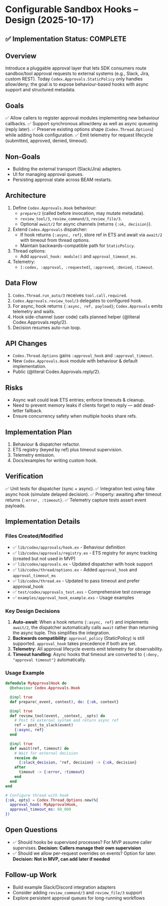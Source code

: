 # Configurable Sandbox Hooks – Design (2025-10-17)

## ✅ Implementation Status: COMPLETE

## Overview
Introduce a pluggable approval layer that lets SDK consumers route sandbox/tool approval requests to external systems (e.g., Slack, Jira, custom REST). Today `Codex.Approvals.StaticPolicy` only handles allow/deny; the goal is to expose behaviour-based hooks with async support and structured metadata.

## Goals
✅ Allow callers to register approval modules implementing new behaviour callbacks.
✅ Support synchronous allow/deny as well as async queueing (reply later).
✅ Preserve existing options shape (`Codex.Thread.Options`) while adding hook configuration.
✅ Emit telemetry for request lifecycle (submitted, approved, denied, timeout).

## Non-Goals
- Building the external transport (Slack/Jira) adapters.
- UI for managing approval queues.
- Persisting approval state across BEAM restarts.

## Architecture
1. Define `Codex.Approvals.Hook` behaviour:
   - `prepare/2` (called before invocation, may mutate metadata).
   - `review_tool/3`, `review_command/3`, `review_file/3`.
   - Optional `await/2` for async channels (returns `{:ok, decision}`).
2. Extend `Codex.Approvals` dispatcher:
   - If hook returns `{:async, ref}`, store ref in ETS and await via `await/2` with timeout from thread options.
   - Maintain backwards-compatible path for `StaticPolicy`.
3. Thread options:
   - Add `approval_hook: module()` and `approval_timeout_ms`.
4. Telemetry:
   - `[:codex, :approval, :requested]`, `:approved`, `:denied`, `:timeout`.

## Data Flow
1. `Codex.Thread.run_auto/3` receives `tool.call.required`.
2. `Codex.Approvals.review_tool/3` delegates to configured hook.
3. For async, hook returns `{:async, ref, payload}`; `Codex.Approvals` emits telemetry and waits.
4. Hook side-channel (user code) calls planned helper {@literal Codex.Approvals.reply/2}.
5. Decision resumes auto-run loop.

## API Changes
- `Codex.Thread.Options` gains `:approval_hook` and `:approval_timeout`.
- New `Codex.Approvals.Hook` module with behaviour & default implementation.
- Public {@literal Codex.Approvals.reply/2}.

## Risks
- Async wait could leak ETS entries; enforce timeouts & cleanup.
- Need to prevent memory leaks if clients forget to reply — add dead-letter fallback.
- Ensure concurrency safety when multiple hooks share refs.

## Implementation Plan
1. Behaviour & dispatcher refactor.
2. ETS registry (keyed by ref) plus timeout supervision.
3. Telemetry emission.
4. Docs/examples for writing custom hook.

## Verification
✅ Unit tests for dispatcher (sync + async).
✅ Integration test using fake async hook (simulate delayed decision).
✅ Property: awaiting after timeout returns `{:error, :timeout}`.
✅ Telemetry capture tests assert event payloads.

## Implementation Details

### Files Created/Modified
- ✅ `lib/codex/approvals/hook.ex` - Behaviour definition
- ✅ `lib/codex/approvals/registry.ex` - ETS registry for async tracking (created but not used in MVP)
- ✅ `lib/codex/approvals.ex` - Updated dispatcher with hook support
- ✅ `lib/codex/thread/options.ex` - Added `approval_hook` and `approval_timeout_ms`
- ✅ `lib/codex/thread.ex` - Updated to pass timeout and prefer approval_hook
- ✅ `test/codex/approvals_test.exs` - Comprehensive test coverage
- ✅ `examples/approval_hook_example.exs` - Usage examples

### Key Design Decisions
1. **Auto-await**: When a hook returns `{:async, ref}` and implements `await/2`, the dispatcher automatically calls `await` rather than returning the async tuple. This simplifies the integration.
2. **Backwards compatibility**: `approval_policy` (StaticPolicy) is still supported. `approval_hook` takes precedence if both are set.
3. **Telemetry**: All approval lifecycle events emit telemetry for observability.
4. **Timeout handling**: Async hooks that timeout are converted to `{:deny, "approval timeout"}` automatically.

### Usage Example
```elixir
defmodule MyApprovalHook do
  @behaviour Codex.Approvals.Hook

  @impl true
  def prepare(_event, context), do: {:ok, context}

  @impl true
  def review_tool(event, _context, _opts) do
    # Post to external system and return async ref
    ref = post_to_slack(event)
    {:async, ref}
  end

  @impl true
  def await(ref, timeout) do
    # Wait for external decision
    receive do
      {:slack_decision, ^ref, decision} -> {:ok, decision}
    after
      timeout -> {:error, :timeout}
    end
  end
end

# Configure thread with hook
{:ok, opts} = Codex.Thread.Options.new(%{
  approval_hook: MyApprovalHook,
  approval_timeout_ms: 60_000
})
```

## Open Questions
- ✅ Should hooks be supervised processes? For MVP assume caller supervises. **Decision: Callers manage their own supervision**
- ✅ Should we allow per-request overrides on events? Option for later. **Decision: Not in MVP, can add later if needed**

## Follow-up Work
- Build example Slack/Discord integration adapters
- Consider adding `review_command/3` and `review_file/3` support
- Explore persistent approval queues for long-running workflows
